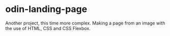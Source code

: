 # odin-landing-page

Another project, this time more complex. Making a page from an image with the use of HTML, CSS and CSS Flexbox.